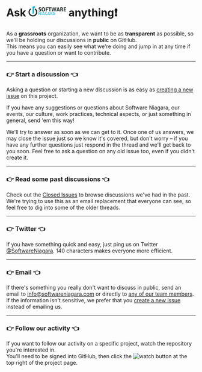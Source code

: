 # Ask <img src="https://raw.githubusercontent.com/softwareniagara/marketing/master/logos/software-niagara/software-niagara.png" alt="Software Niagara" width="100"> anything:exclamation:

As a **grassroots** organization, we want to be as **transparent** as possible,
so we'll be holding our discussions in **public** on GitHub.  
This means you can easily see what we're doing and jump in at any time if you have a question or want to contribute.

---

### :point_right: Start a discussion :point_left:

Asking a question or starting a new discussion is as easy as [creating a new issue](https://github.com/softwareniagara/feedback/issues/new)
on this project.

If you have any suggestions or questions about Software Niagara, our events, our culture, work practices, technical aspects,
or just something in general, send 'em this way!

We'll try to answer as soon as we can get to it. Once one of us answers, we may close the
issue just so we know it's covered, but don't worry – if you have any further
questions just respond in the thread and we'll get back to you soon. Feel free to
ask a question on any old issue too, even if you didn't create it.

---

### :point_right: Read some past discussions :point_left:

Check out the [Closed Issues](https://github.com/softwareniagara/feedback/issues?sort=created&direction=desc&state=closed&page=1)
to browse discussions we've had in the past.  
We're trying to use this as an email replacement that everyone can see, so feel free to dig
into some of the older threads.

---

### :point_right: Twitter :point_left:

If you have something quick and easy, just ping us on Twitter [@SoftwareNiagara](https://twitter.com/softwareniagara).
140 characters makes everyone more efficient.

---

### :point_right: Email :point_left:

If there's something you really don't want to discuss in public, send an email to info@softwareniagara.com
or directly to [any of our team members](http://softwareniagara.com/about/#team).
If the information isn't sensitive, we prefer that you
[create a new issue](https://github.com/softwareniagara/feedback/issues/new) instead of emailing us.

---

### :point_right: Follow our activity :point_left:

If you want to follow our activity on a specific project, watch the repository you're interested in.  
You'll need to be signed into GitHub, then click the ![watch](http://i.imgur.com/GZpyVEu.png?1)
button at the top right of the project page.
